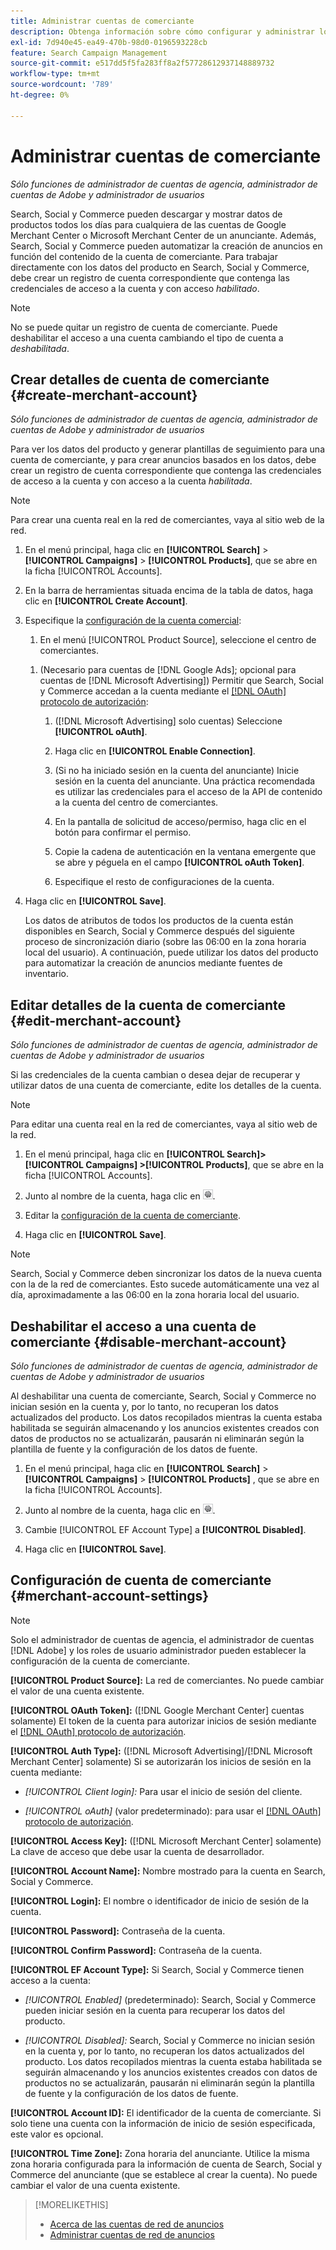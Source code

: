 ```yaml
---
title: Administrar cuentas de comerciante
description: Obtenga información sobre cómo configurar y administrar los detalles de la cuenta de un centro de comerciantes.
exl-id: 7d940e45-ea49-470b-98d0-0196593228cb
feature: Search Campaign Management
source-git-commit: e517dd5f5fa283ff8a2f57728612937148889732
workflow-type: tm+mt
source-wordcount: '789'
ht-degree: 0%

---
```


# Administrar cuentas de comerciante

*Sólo funciones de administrador de cuentas de agencia, administrador de cuentas de Adobe y administrador de usuarios*

Search, Social y Commerce pueden descargar y mostrar datos de productos todos los días para cualquiera de las cuentas de Google Merchant Center o Microsoft Merchant Center de un anunciante. Además, Search, Social y Commerce pueden automatizar la creación de anuncios en función del contenido de la cuenta de comerciante. Para trabajar directamente con los datos del producto en Search, Social y Commerce, debe crear un registro de cuenta correspondiente que contenga las credenciales de acceso a la cuenta y con acceso *habilitado*.

>[!NOTE]
>
>No se puede quitar un registro de cuenta de comerciante. Puede deshabilitar el acceso a una cuenta cambiando el tipo de cuenta a *deshabilitada*.

## Crear detalles de cuenta de comerciante {#create-merchant-account}

*Sólo funciones de administrador de cuentas de agencia, administrador de cuentas de Adobe y administrador de usuarios*

Para ver los datos del producto y generar plantillas de seguimiento para una cuenta de comerciante, y para crear anuncios basados en los datos, debe crear un registro de cuenta correspondiente que contenga las credenciales de acceso a la cuenta y con acceso a la cuenta *habilitada*.

>[!NOTE]
>
>Para crear una cuenta real en la red de comerciantes, vaya al sitio web de la red.

1. En el menú principal, haga clic en **[!UICONTROL Search]** \> **[!UICONTROL Campaigns]** \> **[!UICONTROL Products]**, que se abre en la ficha [!UICONTROL Accounts].

1. En la barra de herramientas situada encima de la tabla de datos, haga clic en **[!UICONTROL Create Account]**.

1. Especifique la [configuración de la cuenta comercial](#merchant-account-settings):

   1. En el menú [!UICONTROL Product Source], seleccione el centro de comerciantes.

   <!--

   1. ([!DNL Meta Ads] accounts only) Log in to the [!DNL Meta Ads] account.

   And are there additional steps just for Meta? If so, create a separate procedure for it.
   
   -->

   1. (Necesario para cuentas de [!DNL Google Ads]; opcional para cuentas de [!DNL Microsoft Advertising]) Permitir que Search, Social y Commerce accedan a la cuenta mediante el [[!DNL OAuth] protocolo de autorización](https://oauth.net/2/):

      1. ([!DNL Microsoft Advertising] solo cuentas) Seleccione **[!UICONTROL oAuth]**.

      1. Haga clic en **[!UICONTROL Enable Connection]**.

      1. (Si no ha iniciado sesión en la cuenta del anunciante) Inicie sesión en la cuenta del anunciante. Una práctica recomendada es utilizar las credenciales para el acceso de la API de contenido a la cuenta del centro de comerciantes.

      1. En la pantalla de solicitud de acceso/permiso, haga clic en el botón para confirmar el permiso.

      1. Copie la cadena de autenticación en la ventana emergente que se abre y péguela en el campo **[!UICONTROL oAuth Token]**.

      1. Especifique el resto de configuraciones de la cuenta.

1. Haga clic en **[!UICONTROL Save]**.

   Los datos de atributos de todos los productos de la cuenta están disponibles en Search, Social y Commerce después del siguiente proceso de sincronización diario (sobre las 06:00 en la zona horaria local del usuario). A continuación, puede utilizar los datos del producto para automatizar la creación de anuncios mediante fuentes de inventario.

## Editar detalles de la cuenta de comerciante {#edit-merchant-account}

*Sólo funciones de administrador de cuentas de agencia, administrador de cuentas de Adobe y administrador de usuarios*

Si las credenciales de la cuenta cambian o desea dejar de recuperar y utilizar datos de una cuenta de comerciante, edite los detalles de la cuenta.

>[!NOTE]
>
>Para editar una cuenta real en la red de comerciantes, vaya al sitio web de la red.

1. En el menú principal, haga clic en **[!UICONTROL Search]\> [!UICONTROL Campaigns] \>[!UICONTROL Products]**, que se abre en la ficha [!UICONTROL Accounts].

1. Junto al nombre de la cuenta, haga clic en ![Ver/editar configuración](/help/search-social-commerce/assets/settings.png "Ver/editar configuración").

1. Editar la [configuración de la cuenta de comerciante](#merchant-account-settings).

1. Haga clic en **[!UICONTROL Save]**.

>[!NOTE]
>
>Search, Social y Commerce deben sincronizar los datos de la nueva cuenta con la de la red de comerciantes. Esto sucede automáticamente una vez al día, aproximadamente a las 06:00 en la zona horaria local del usuario.

## Deshabilitar el acceso a una cuenta de comerciante {#disable-merchant-account}

*Sólo funciones de administrador de cuentas de agencia, administrador de cuentas de Adobe y administrador de usuarios*

Al deshabilitar una cuenta de comerciante, Search, Social y Commerce no inician sesión en la cuenta y, por lo tanto, no recuperan los datos actualizados del producto. Los datos recopilados mientras la cuenta estaba habilitada se seguirán almacenando y los anuncios existentes creados con datos de productos no se actualizarán, pausarán ni eliminarán según la plantilla de fuente y la configuración de los datos de fuente.

1. En el menú principal, haga clic en **[!UICONTROL Search]** \> **[!UICONTROL Campaigns]** \> **[!UICONTROL Products]** , que se abre en la ficha [!UICONTROL Accounts].

1. Junto al nombre de la cuenta, haga clic en ![Ver/editar configuración](/help/search-social-commerce/assets/settings.png "Ver/editar configuración").

1. Cambie [!UICONTROL EF Account Type] a **[!UICONTROL Disabled]**.

1. Haga clic en **[!UICONTROL Save]**.

## Configuración de cuenta de comerciante {#merchant-account-settings}

>[!NOTE]
>
>Solo el administrador de cuentas de agencia, el administrador de cuentas [!DNL Adobe] y los roles de usuario administrador pueden establecer la configuración de la cuenta de comerciante.

**[!UICONTROL Product Source]:** La red de comerciantes. No puede cambiar el valor de una cuenta existente.

**[!UICONTROL OAuth Token]:** ([!DNL Google Merchant Center] cuentas solamente) El token de la cuenta para autorizar inicios de sesión mediante el [[!DNL OAuth] protocolo de autorización](https://oauth.net/2/).

**[!UICONTROL Auth Type]:** ([!DNL Microsoft Advertising]/[!DNL Microsoft Merchant Center] solamente) Si se autorizarán los inicios de sesión en la cuenta mediante:

* *[!UICONTROL Client login]:* Para usar el inicio de sesión del cliente.

* *[!UICONTROL oAuth]* (valor predeterminado): para usar el [[!DNL OAuth] protocolo de autorización](https://oauth.net/2/).

**[!UICONTROL Access Key]:** ([!DNL Microsoft Merchant Center] solamente) La clave de acceso que debe usar la cuenta de desarrollador.

**[!UICONTROL Account Name]:** Nombre mostrado para la cuenta en Search, Social y Commerce.

**[!UICONTROL Login]:** El nombre o identificador de inicio de sesión de la cuenta.

**[!UICONTROL Password]:** Contraseña de la cuenta.

**[!UICONTROL Confirm Password]:** Contraseña de la cuenta.

**[!UICONTROL EF Account Type]:** Si Search, Social y Commerce tienen acceso a la cuenta:

* *[!UICONTROL Enabled]* (predeterminado): Search, Social y Commerce pueden iniciar sesión en la cuenta para recuperar los datos del producto.

* *[!UICONTROL Disabled]:* Search, Social y Commerce no inician sesión en la cuenta y, por lo tanto, no recuperan los datos actualizados del producto. Los datos recopilados mientras la cuenta estaba habilitada se seguirán almacenando y los anuncios existentes creados con datos de productos no se actualizarán, pausarán ni eliminarán según la plantilla de fuente y la configuración de los datos de fuente.

**[!UICONTROL Account ID]:** El identificador de la cuenta de comerciante. Si solo tiene una cuenta con la información de inicio de sesión especificada, este valor es opcional.

**[!UICONTROL Time Zone]:** Zona horaria del anunciante. Utilice la misma zona horaria configurada para la información de cuenta de Search, Social y Commerce del anunciante (que se establece al crear la cuenta). No puede cambiar el valor de una cuenta existente.

>[!MORELIKETHIS]
>
>* [Acerca de las cuentas de red de anuncios](ad-network-account-about.md)
>* [Administrar cuentas de red de anuncios](ad-network-account-manage.md)
